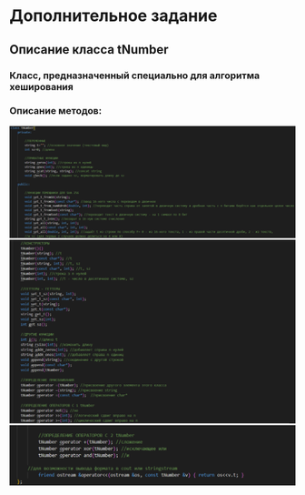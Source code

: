 # Дополнительное задание 
## Описание класса tNumber
### Класс, предназначенный специально для алгоритма хеширования
### Описание методов: 
![image](./i4.png)
![image](./i5.png)
![image](./i6.png)
